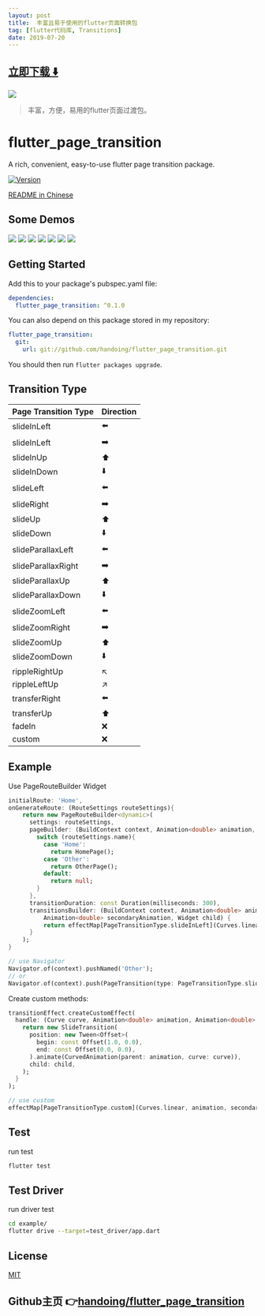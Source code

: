 ```yaml
---
layout: post
title:  丰富且易于使用的flutter页面转换包
tag: [flutter代码库, Transitions]
date: 2019-07-20
---
```


 


## [立即下载 ️⬇️ ](https://codeload.github.com/handoing/flutter_page_transition/zip/master) 


 
![](https://flutterawesome.com/content/images/2019/07/flutter_page_transition.jpg)
 
>
> 丰富，方便，易用的flutter页面过渡包。
>

 
# flutter_page_transition

A rich, convenient, easy-to-use flutter page transition package.

[![Version](https://img.shields.io/badge/version-0.1.4-blue.svg)](https://github.com/handoing/flutter_page_transition)

[README in Chinese](README-zh.md)

## Some Demos

![](https://raw.githubusercontent.com/handoing/flutter_page_transition/master/./screenshots/fadeIn.gif)
![](https://raw.githubusercontent.com/handoing/flutter_page_transition/master/./screenshots/slideInLeft.gif)
![](https://raw.githubusercontent.com/handoing/flutter_page_transition/master/./screenshots/slideLeft.gif)
![](https://raw.githubusercontent.com/handoing/flutter_page_transition/master/./screenshots/slideParallaxLeft.gif)
![](https://raw.githubusercontent.com/handoing/flutter_page_transition/master/./screenshots/slideZoomLeft.gif)
![](https://raw.githubusercontent.com/handoing/flutter_page_transition/master/./screenshots/transferRight.gif)
![](https://raw.githubusercontent.com/handoing/flutter_page_transition/master/./screenshots/rippleRightUp.gif)

## Getting Started

Add this to your package's pubspec.yaml file:
```yaml
dependencies:
  flutter_page_transition: ^0.1.0
```
You can also depend on this package stored in my repository:
```yaml
flutter_page_transition:
  git:
    url: git://github.com/handoing/flutter_page_transition.git
```
You should then run `flutter packages upgrade`.

## Transition Type

| Page Transition Type  | Direction |
| :- | :-|
| slideInLeft | ⬅️  |
| slideInLeft | ➡️  |
| slideInUp | ⬆️  |
| slideInDown | ⬇️  |
| slideLeft | ⬅️  |
| slideRight | ➡️  |
| slideUp | ⬆️  |
| slideDown | ⬇️  |
| slideParallaxLeft | ⬅️  |
| slideParallaxRight | ➡️  |
| slideParallaxUp | ⬆️  |
| slideParallaxDown | ⬇️  |
| slideZoomLeft | ⬅️  |
| slideZoomRight | ➡️  |
| slideZoomUp | ⬆️  |
| slideZoomDown | ⬇️  |
| rippleRightUp | ↖️ |
| rippleLeftUp | ↗️  |
| transferRight | ⬅️  |
| transferUp | ⬆️  |
| fadeIn | ❌  |
| custom | ❌  |

## Example

Use PageRouteBuilder Widget
```dart
initialRoute: 'Home',
onGenerateRoute: (RouteSettings routeSettings){
    return new PageRouteBuilder<dynamic>(
      settings: routeSettings,
      pageBuilder: (BuildContext context, Animation<double> animation, Animation<double> secondaryAnimation) {
        switch (routeSettings.name){
          case 'Home':
            return HomePage();
          case 'Other':
            return OtherPage();
          default:
            return null;
        }
      },
      transitionDuration: const Duration(milliseconds: 300),
      transitionsBuilder: (BuildContext context, Animation<double> animation,
          Animation<double> secondaryAnimation, Widget child) {
          return effectMap[PageTransitionType.slideInLeft](Curves.linear, animation, secondaryAnimation, child);
      }
    );
}

// use Navigator
Navigator.of(context).pushNamed('Other');
// or
Navigator.of(context).push(PageTransition(type: PageTransitionType.slideInLeft, child: FirstPage()));


```

Create custom methods:
```dart
transitionEffect.createCustomEffect(
  handle: (Curve curve, Animation<double> animation, Animation<double> secondaryAnimation, Widget child) {
    return new SlideTransition(
      position: new Tween<Offset>(
        begin: const Offset(1.0, 0.0),
        end: const Offset(0.0, 0.0),
      ).animate(CurvedAnimation(parent: animation, curve: curve)),
      child: child,
    );
  }
);

// use custom
effectMap[PageTransitionType.custom](Curves.linear, animation, secondaryAnimation, child);
```

## Test

run test
```bash
flutter test
```

## Test Driver

run driver test
```bash
cd example/
flutter drive --target=test_driver/app.dart
```

## License

[MIT](LICENSE)

## Github主页 👉[handoing/flutter_page_transition](http://github.com/handoing/flutter_page_transition)